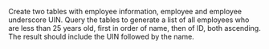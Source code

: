 Create two tables with employee information, employee and employee underscore UIN. Query the tables to generate a list of all employees who are less than 25 years old, first in order of name, then of ID, both ascending. The result should include the UIN followed by the name. 

